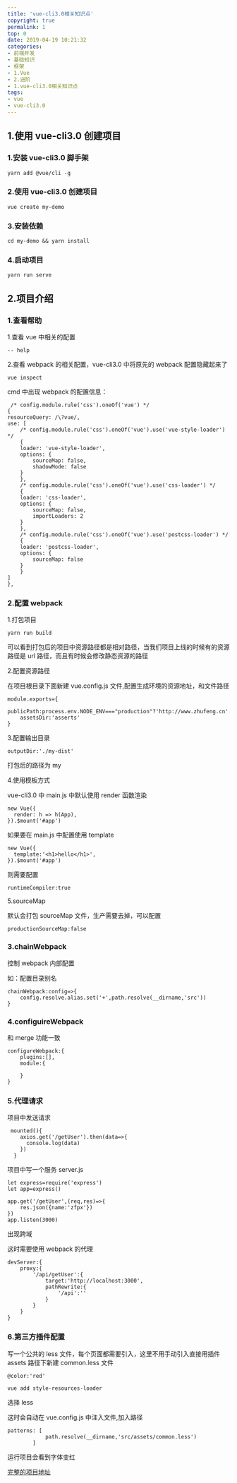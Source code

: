 ```yaml
---
title: 'vue-cli3.0相关知识点'
copyright: true
permalink: 1
top: 0
date: 2019-04-19 10:21:32
categories:
- 前端开发
- 基础知识
- 框架
- 1.Vue
- 2.进阶
- 1.vue-cli3.0相关知识点
tags:
- vue
- vue-cli3.0
---
```


## 1.使用 vue-cli3.0 创建项目

### 1.安装 vue-cli3.0 脚手架

```
yarn add @vue/cli -g
```

### 2.使用 vue-cli3.0 创建项目

```
vue create my-demo
```

### 3.安装依赖

```
cd my-demo && yarn install
```

### 4.启动项目

```
yarn run serve
```

## 2.项目介绍

### 1.查看帮助

1.查看 vue 中相关的配置

```
-- help
```

2.查看 webpack 的相关配置，vue-cli3.0 中将原先的 webpack 配置隐藏起来了

```
vue inspect
```

cmd 中出现 webpack 的配置信息：

```
 /* config.module.rule('css').oneOf('vue') */
{
resourceQuery: /\?vue/,
use: [
    /* config.module.rule('css').oneOf('vue').use('vue-style-loader') */
    {
    loader: 'vue-style-loader',
    options: {
        sourceMap: false,
        shadowMode: false
    }
    },
    /* config.module.rule('css').oneOf('vue').use('css-loader') */
    {
    loader: 'css-loader',
    options: {
        sourceMap: false,
        importLoaders: 2
    }
    },
    /* config.module.rule('css').oneOf('vue').use('postcss-loader') */
    {
    loader: 'postcss-loader',
    options: {
        sourceMap: false
    }
    }
]
},
```

### 2.配置 webpack

1.打包项目

```
yarn run build
```

可以看到打包后的项目中资源路径都是相对路径，当我们项目上线的时候有的资源路径是 url 路径，而且有时候会修改静态资源的路径

2.配置资源路径

在项目根目录下面新建 vue.config.js 文件,配置生成环境的资源地址，和文件路径

```
module.exports={
    publicPath:process.env.NODE_ENV==="production"?'http://www.zhufeng.cn':'/',
    assetsDir:'asserts'
}
```

3.配置输出目录

```
outputDir:'./my-dist'
```

打包后的路径为 my

4.使用模板方式

vue-cli3.0 中 main.js 中默认使用 render 函数渲染

```
new Vue({
  render: h => h(App),
}).$mount('#app')
```

如果要在 main.js 中配置使用 template

```
new Vue({
  template:'<h1>hello</h1>',
}).$mount('#app')
```

则需要配置

```
runtimeCompiler:true
```

5.sourceMap

默认会打包 sourceMap 文件，生产需要去掉，可以配置

```
productionSourceMap:false
```

### 3.chainWebpack

控制 webpack 内部配置

如：配置目录别名

```
chainWebpack:config=>{
    config.resolve.alias.set('+',path.resolve(__dirname,'src'))
}
```

### 4.configuireWebpack

和 merge 功能一致

```
configureWebpack:{
    plugins:[],
    module:{

    }
}
```

### 5.代理请求

项目中发送请求

```
 mounted(){
    axios.get('/getUser').then(data=>{
      console.log(data)
    })
  }
```

项目中写一个服务 server.js

```
let express=require('express')
let app=express()

app.get('/getUser',(req,res)=>{
    res.json({name:'zfpx'})
})
app.listen(3000)
```

出现跨域

这时需要使用 webpack 的代理

```
devServer:{
    proxy:{
        '/api/getUser':{
            target:'http://localhost:3000',
            pathRewrite:{
                '/api':''
            }
        }
    }
}
```

### 6.第三方插件配置

写一个公共的 less 文件，每个页面都需要引入，这里不用手动引入直接用插件
assets 路径下新建 common.less 文件

```
@color:'red'
```

```
vue add style-resources-loader
```

选择 less

这时会自动在 vue.config.js 中注入文件,加入路径

```
patterns: [
            path.resolve(__dirname,'src/assets/common.less')
        ]
```

运行项目会看到字体变红

[完整的项目地址]('https://github.com/zhoubichuan/FrontEndNote/1.base/5.frames/2.Vue/vue-cli3.0>')
